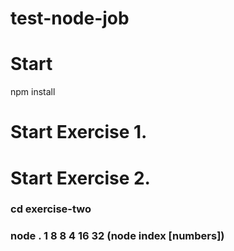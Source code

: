 # test-node-job


# Start
npm install

# Start Exercise 1.

# Start Exercise 2.
### cd exercise-two
### node . 1 8 8 4 16 32 (node index [numbers])